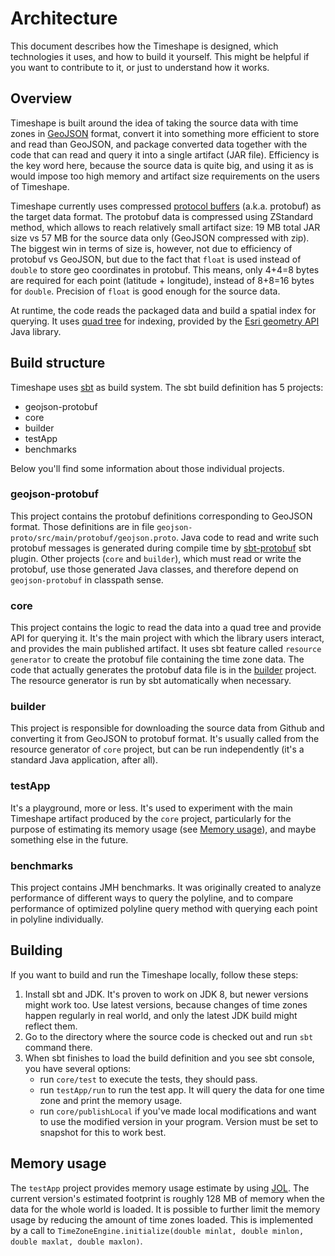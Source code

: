 # Architecture
This document describes how the Timeshape is designed, which technologies it uses, and how to build it yourself.
This might be helpful if you want to contribute to it, or just to understand how it works.

## Overview
Timeshape is built around the idea of taking the source data with time zones in [GeoJSON](http://geojson.org/) format, 
convert it into something more efficient to store and read than GeoJSON, and package converted data together with
the code that can read and query it into a single artifact (JAR file). Efficiency is the key word here, because the
source data is quite big, and using it as is would impose too high memory and artifact size requirements on the users
of Timeshape.

Timeshape currently uses compressed [protocol buffers](https://developers.google.com/protocol-buffers/) 
(a.k.a. protobuf) as the target data format. The protobuf data is compressed using ZStandard method, which allows to reach 
relatively small artifact size: 19 MB total JAR size vs 57 MB for the source data only (GeoJSON compressed with zip). 
The biggest win in terms of size is, however, not due to efficiency of protobuf vs GeoJSON, but due to the fact that `float` 
is used instead of `double` to store geo coordinates in protobuf. 
This means, only 4+4=8 bytes are required for each point (latitude + longitude), instead of 8+8=16 bytes for `double`.
Precision of `float` is good enough for the source data.

At runtime, the code reads the packaged data and build a spatial index for querying. It uses 
[quad tree](https://en.wikipedia.org/wiki/Quadtree) for indexing, provided by the 
[Esri geometry API](https://github.com/Esri/geometry-api-java) Java library.

## Build structure
Timeshape uses [sbt](https://scala-sbt.org) as build system. The sbt build definition has 5 projects:
* geojson-protobuf
* core
* builder
* testApp
* benchmarks

Below you'll find some information about those individual projects. 
### geojson-protobuf
This project contains the protobuf definitions corresponding to GeoJSON format. 
Those definitions are in file `geojson-proto/src/main/protobuf/geojson.proto`. Java code to read and write such protobuf
messages is generated during compile time by [sbt-protobuf](https://github.com/sbt/sbt-protobuf) sbt plugin.
Other projects (`core` and `builder`), which must read or write the protobuf, use those generated Java classes, and therefore
depend on `geojson-protobuf` in classpath sense.

### core
This project contains the logic to read the data into a quad tree and provide API for querying it. It's the main project
with which the library users interact, and provides the main published artifact. It uses sbt feature called
`resource generator` to create the protobuf file containing the time zone data. The code that actually generates the 
protobuf data file is in the [builder](#builder) project. The resource generator is run by sbt automatically when necessary.

### builder
This project is responsible for downloading the source data from Github and converting it from GeoJSON to protobuf format.
It's usually called from the resource generator of `core` project, but can be run independently 
(it's a standard Java application, after all).

### testApp
It's a playground, more or less. It's used to experiment with the main Timeshape artifact produced 
by the `core` project, particularly for the purpose of estimating its memory usage (see [Memory usage](#memory-usage)), 
and maybe something else in the future.

### benchmarks
This project contains JMH benchmarks. It was originally created to analyze performance of different ways to query
the polyline, and to compare performance of optimized polyline query method with querying each point in polyline
individually.

## Building
If you want to build and run the Timeshape locally, follow these steps:

1. Install sbt and JDK. It's proven to work on JDK 8, but newer versions might work too. Use latest versions, because
changes of time zones happen regularly in real world, and only the latest JDK build might reflect them. 
2. Go to the directory where the source code is checked out and run `sbt` command there.
3. When sbt finishes to load the build definition and you see sbt console, you have several options:
    * run `core/test` to execute the tests, they should pass.
    * run `testApp/run` to run the test app. It will query the data for one time zone and print the memory usage.
    * run `core/publishLocal` if you've made local modifications and want to use the modified version in your program.
    Version must be set to snapshot for this to work best.

## Memory usage
The `testApp` project provides memory usage estimate by using [JOL](http://openjdk.java.net/projects/code-tools/jol/).
The current version's estimated footprint is roughly 128 MB of memory when the data for the whole world is loaded.
It is possible to further limit the memory usage by reducing the amount of time zones loaded. This is implemented by a call to
`TimeZoneEngine.initialize(double minlat, double minlon, double maxlat, double maxlon)`.
